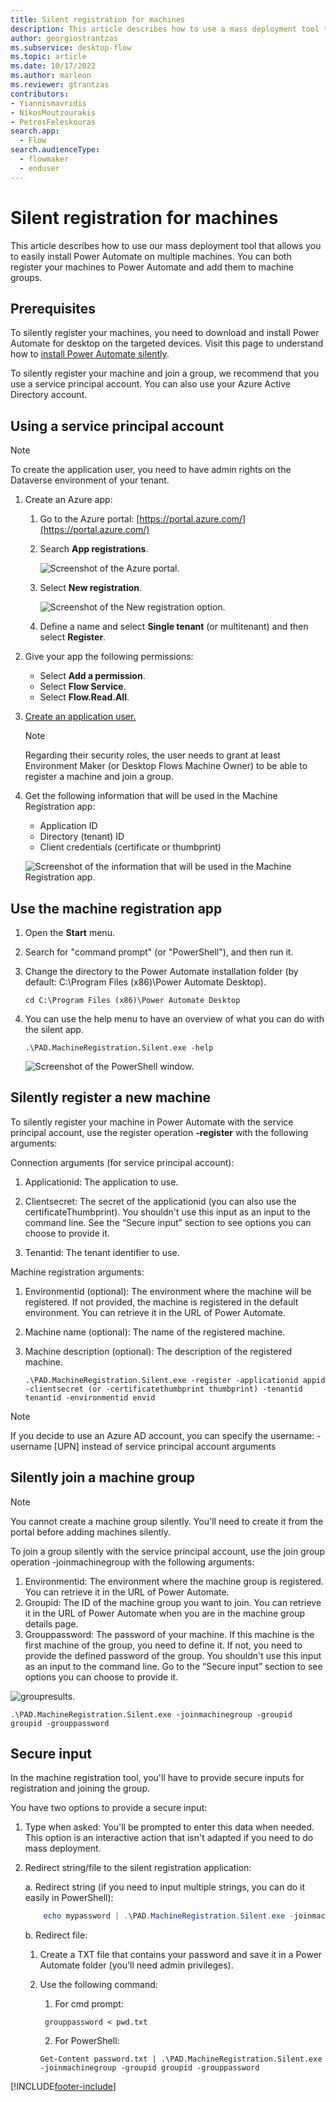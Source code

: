 ```yaml
---
title: Silent registration for machines
description: This article describes how to use a mass deployment tool that allows you to easily install Power Automate on multiple machines.
author: georgiostrantzas
ms.subservice: desktop-flow
ms.topic: article
ms.date: 10/17/2022
ms.author: marleon
ms.reviewer: gtrantzas
contributors:
- Yiannismavridis
- NikosMoutzourakis
- PetrosFeleskouras
search.app: 
  - Flow
search.audienceType: 
  - flowmaker
  - enduser
---
```


<!-- In line 62, the text says "the user needs to grant at least Environment Maker..." Who or what does the user grant this role to? Also, see comment on line 129. -->


# Silent registration for machines

This article describes how to use our mass deployment tool that allows you to easily install Power Automate on multiple machines. You can both register your machines to Power Automate and add them to machine groups.

## Prerequisites

To silently register your machines, you need to download and install Power Automate for desktop on the targeted devices. Visit this page to understand how to [install Power Automate silently](install-silently.md).

To silently register your machine and join a group, we recommend that you use a service principal account. You can also use your Azure Active Directory account.

## Using a service principal account

>[!NOTE]
>To create the application user, you need to have admin rights on the Dataverse environment of your tenant.

1. Create an Azure app:

   1. Go to the Azure portal: [https://portal.azure.com/](https://portal.azure.com/)

   1. Search **App registrations**.
    
      ![Screenshot of the Azure portal.](./media/machines-silent-registration/azure-portal.png)

   1. Select **New registration**.
     
      ![Screenshot of the New registration option.](./media/machines-silent-registration/azure-portal-new-registration.png)

   1. Define a name and select **Single tenant** (or multitenant) and then select **Register**.

1. Give your app the following permissions:

   - Select **Add a permission**.
   - Select **Flow Service**.
   - Select **Flow.Read.All**.

1. [Create an application user.](/power-platform/admin/manage-application-users#create-an-application-user)

   >[!NOTE]
   >Regarding their security roles, the user needs to grant at least Environment Maker (or Desktop Flows Machine Owner) to be able to register a machine and join a group.

1. Get the following information that will be used in the Machine Registration app:
 
   - Application ID
   - Directory (tenant) ID
   - Client credentials (certificate or thumbprint)

   ![Screenshot of the information that will be used in the Machine Registration app.](./media/machines-silent-registration/azure-portal-test-app-info.png)

## Use the machine registration app

1. Open the **Start** menu.
1. Search for "command prompt" (or "PowerShell"), and then run it.
1. Change the directory to the Power Automate installation folder (by default: C:\Program Files (x86)\Power Automate Desktop).

    ```CMD
    cd C:\Program Files (x86)\Power Automate Desktop
    ```

1. You can use the help menu to have an overview of what you can do with the silent app.

    ```CMD
    .\PAD.MachineRegistration.Silent.exe -help
    ```

    ![Screenshot of the PowerShell window.](./media/machines-silent-registration/powershell-window.png)

## Silently register a new machine

To silently register your machine in Power Automate with the service principal account, use the register operation **-register** with the following arguments:

Connection arguments (for service principal account):

   1. Applicationid: The application to use.

   1. Clientsecret: The secret of the applicationid (you can also use the certificateThumbprint). You shouldn't use this input as an input to the command line. See the “Secure input” section to see options you can choose to provide it.

   1. Tenantid: The tenant identifier to use.  

Machine registration arguments:

   1. Environmentid (optional): The environment where the machine will be registered. If not provided, the machine is registered in the default environment. You can retrieve it in the URL of Power Automate.

   1. Machine name (optional): The name of the registered machine.

   1. Machine description (optional): The description of the registered machine.

        ```CMD
        .\PAD.MachineRegistration.Silent.exe -register -applicationid appid -clientsecret (or -certificatethumbprint thumbprint) -tenantid tenantid -environmentid envid 
        ```

>[!NOTE]
>If you decide to use an Azure AD account, you can specify the username: -username [UPN] instead of service principal account arguments

## Silently join a machine group

>[!NOTE]
>You cannot create a machine group silently. You'll need to create it from the portal before adding machines silently.

To join a group silently with the service principal account, use the join group operation -joinmachinegroup  with the following arguments:

1. Environmentid: The environment where the machine group is registered. You can retrieve it in the URL of Power Automate.
1. Groupid: The ID of the machine group you want to join. You can retrieve it in the URL of Power Automate when you are in the machine group details page.
1. Grouppassword: The password of your machine. If this machine is the first machine of the group, you need to define it. If not, you need to provide the defined password of the group. You shouldn't use this input as an input to the command line. Go to the “Secure input” section to see options you can choose to provide it.


<!-- The following image needs better alt-text. I can't tell what the highlighted area is showing. -->


![groupresults.](./media/machines-silent-registration/environment-id.png)

```CMD
.\PAD.MachineRegistration.Silent.exe -joinmachinegroup -groupid groupid -grouppassword
```

## Secure input

In the machine registration tool, you'll have to provide secure inputs for registration and joining the group.

You have two options to provide a secure input:

1. Type when asked: You'll be prompted to enter this data when needed. This option is an interactive action that isn't adapted if you need to do mass deployment.

2. Redirect string/file to the silent registration application:
  
   a. Redirect string (if you need to input multiple strings, you can do it easily in PowerShell):
  
   ```PowerShell
       echo mypassword | .\PAD.MachineRegistration.Silent.exe -joinmachinegroup -groupid groupid -grouppassword
   ```
  
   b. Redirect file:
  
      1. Create a TXT file that contains your password and save it in a Power Automate folder (you'll need admin privileges).

      1. Use the following command:
  
         1. For cmd prompt:
  
          ```CMD
           grouppassword < pwd.txt
          ```

         2. For PowerShell:

          ```CMD
          Get-Content password.txt | .\PAD.MachineRegistration.Silent.exe -joinmachinegroup -groupid groupid -grouppassword
          ```

[!INCLUDE[footer-include](../includes/footer-banner.md)]
